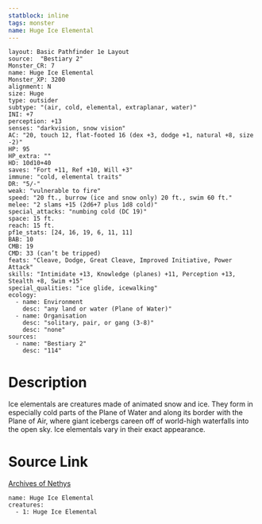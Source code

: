 ```yaml
---
statblock: inline
tags: monster
name: Huge Ice Elemental
---
```

```statblock
layout: Basic Pathfinder 1e Layout
source:  "Bestiary 2"
Monster_CR: 7
name: Huge Ice Elemental
Monster_XP: 3200
alignment: N
size: Huge
type: outsider
subtype: "(air, cold, elemental, extraplanar, water)"
INI: +7
perception: +13
senses: "darkvision, snow vision"
AC: "20, touch 12, flat-footed 16 (dex +3, dodge +1, natural +8, size -2)"
HP: 95
HP_extra: ""
HD: 10d10+40
saves: "Fort +11, Ref +10, Will +3"
immune: "cold, elemental traits"
DR: "5/-"
weak: "vulnerable to fire"
speed: "20 ft., burrow (ice and snow only) 20 ft., swim 60 ft."
melee: "2 slams +15 (2d6+7 plus 1d8 cold)"
special_attacks: "numbing cold (DC 19)"
space: 15 ft.
reach: 15 ft.
pf1e_stats: [24, 16, 19, 6, 11, 11]
BAB: 10
CMB: 19
CMD: 33 (can’t be tripped)
feats: "Cleave, Dodge, Great Cleave, Improved Initiative, Power Attack"
skills: "Intimidate +13, Knowledge (planes) +11, Perception +13, Stealth +8, Swim +15"
special_qualities: "ice glide, icewalking"
ecology:
  - name: Environment
    desc: "any land or water (Plane of Water)"
  - name: Organisation
    desc: "solitary, pair, or gang (3-8)"
    desc: "none"
sources:
  - name: "Bestiary 2"
    desc: "114"
```
# Description
Ice elementals are creatures made of animated snow and ice. They form in especially cold parts of the Plane of Water and along its border with the Plane of Air, where giant icebergs careen off of world-high waterfalls into the open sky. Ice elementals vary in their exact appearance.
# Source Link
[Archives of Nethys](https://aonprd.com/MonsterDisplay.aspx?ItemName=Huge%20Ice%20Elemental)
```encounter-table
name: Huge Ice Elemental
creatures:
  - 1: Huge Ice Elemental
```
